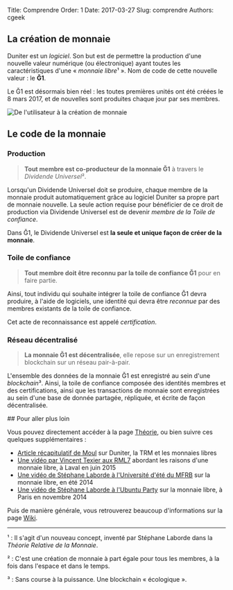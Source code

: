 Title: Comprendre
Order: 1
Date: 2017-03-27
Slug: comprendre
Authors: cgeek

## La création de monnaie

Duniter est un *logiciel*. Son but est de permettre la production d'une nouvelle valeur numérique (ou électronique) ayant toutes les caractéristiques d'une « *monnaie libre*¹ ». Nom de code de cette nouvelle valeur : le **Ğ1**.

Le Ğ1 est désormais bien réel : les toutes premières unités ont été créées le 8 mars 2017, et de nouvelles sont produites chaque jour par ses membres.

![De l'utilisateur à la création de monnaie]({filename}/images/comprendre/workflow.png)

## Le code de la monnaie

### Production

> **Tout membre est co-producteur de la monnaie Ğ1** à travers le *Dividende Universel*².

Lorsqu'un Dividende Universel doit se produire, chaque membre de la monnaie produit automatiquement grâce au logiciel Duniter sa propre part de monnaie nouvelle. La seule action requise pour bénéficier de ce droit de production via Dividende Universel est de devenir *membre de la Toile de confiance*.

Dans Ğ1, le Dividende Universel est **la seule et unique façon de créer de la monnaie**.

### Toile de confiance

> **Tout membre doit être reconnu par la toile de confiance Ğ1** pour en faire partie.

Ainsi, tout individu qui souhaite intégrer la toile de confiance Ğ1 devra produire, à l'aide de logiciels, une identité qui devra être *reconnue* par des membres existants de la toile de confiance.

Cet acte de reconnaissance est appelé *certification*.

### Réseau décentralisé

> **La monnaie Ğ1 est décentralisée**, elle repose sur un enregistrement blockchain sur un réseau pair-à-pair.

L'ensemble des données de la monnaie Ğ1 est enregistré au sein d'une *blockchain*³. Ainsi, la toile de confiance composée des identités membres et des certifications, ainsi que les transactions de monnaie sont enregistrées au sein d'une base de donnée partagée, répliquée, et écrite de façon décentralisée.

## Pour aller plus loin

Vous pouvez directement accéder à la page [Théorie](../comprendre/theorie), ou bien suivre ces quelques supplémentaires :

* [Article récapitulatif de Moul](https://moul.re/blog/index.php?article3/duniter) sur Duniter, la TRM et les monnaies libres
* [Une vidéo par Vincent Texier aux RML7](https://www.youtube.com/watch?v=pSaPjxIpJGA&list=PLr7acQJbh5rzgkXOrCws2bELR8TNRIuv0&index=9) abordant les raisons d'une monnaie libre, à Laval en juin 2015
* [Une vidéo de Stéphane Laborde à l'Université d'été du MFRB](https://www.youtube.com/watch?v=PdSEpQ8ZtY4) sur la monnaie libre, en été 2014
* [Une vidéo de Stéphane Laborde à l'Ubuntu Party](https://www.youtube.com/watch?v=ljflI-JAsbc) sur la monnaie libre, à Paris en novembre 2014

Puis de manière générale, vous retrouverez beaucoup d'informations sur la page [Wiki](../wiki).

----

¹ : Il s'agit d'un nouveau concept, inventé par Stéphane Laborde dans la *Théorie Relative de la Monnaie*.

² : C'est une création de monnaie à part égale pour tous les membres, à la fois dans l'espace et dans le temps.

³ : Sans course à la puissance. Une blockchain « écologique ».